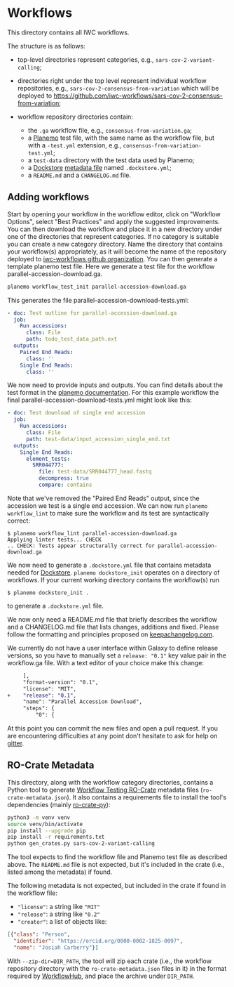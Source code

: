 # Workflows

This directory contains all IWC workflows.

The structure is as follows:

* top-level directories represent categories, e.g., `sars-cov-2-variant-calling`;
* directories right under the top level represent individual workflow repositories, e.g., `sars-cov-2-consensus-from-variation` which will be deployed to https://github.com/iwc-workflows/sars-cov-2-consensus-from-variation;
* workflow repository directories contain:

  * the `.ga` workflow file, e.g., `consensus-from-variation.ga`;
  * a [Planemo](https://github.com/galaxyproject/planemo) test file, with the same name as the workflow file, but with a `-test.yml` extension, e.g., `consensus-from-variation-test.yml`;
  * a `test-data` directory with the test data used by Planemo;
  * a [Dockstore](https://dockstore.org) [metadata file](https://docs.dockstore.org/en/develop/getting-started/github-apps/github-apps.html#workflow-yml-file) named `.dockstore.yml`;
  * a `README.md` and a `CHANGELOG.md` file.

## Adding workflows

Start by opening your workflow in the workflow editor, click on "Workflow Options", select "Best Practices" and apply the suggested improvements. You can then download the workflow and place it in a new directory under one of the directories that represent categories. If no category is suitable you can create a new category directory.
Name the directory that contains your workflow(s) appropriately, as it will become the name of the repository deployed to [iwc-workflows github organization](https://github.com/iwc-workflows).
You can then generate a template planemo test file. Here we generate a test file for the workflow parallel-accession-download.ga.

```bash
planemo workflow_test_init parallel-accession-download.ga
```

This generates the file parallel-accession-download-tests.yml:

```yaml
- doc: Test outline for parallel-accession-download.ga
  job:
    Run accessions:
      class: File
      path: todo_test_data_path.ext
  outputs:
    Paired End Reads:
      class: ''
    Single End Reads:
      class: ''
```

We now need to provide inputs and outputs. You can find details about the test format in the [planemo documentation](https://planemo.readthedocs.io/en/latest/test_format.html).
For this example workflow the final parallel-accession-download-tests.yml might look like this:

```yaml
- doc: Test download of single end accession
  job:
    Run accessions:
      class: File
      path: test-data/input_accession_single_end.txt
  outputs:
    Single End Reads:
      element_tests:
        SRR044777:
          file: test-data/SRR044777_head.fastq
          decompress: true
          compare: contains
```

Note that we've removed the "Paired End Reads" output, since the accession we test is a single end accession.
We can now run `planemo workflow_lint` to make sure the workflow and its test are syntactically correct:

```console
$ planemo workflow_lint parallel-accession-download.ga
Applying linter tests... CHECK
.. CHECK: Tests appear structurally correct for parallel-accession-download.ga
```

We now need to generate a `.dockstore.yml` file that contains metadata needed for [Dockstore](https://dockstore.org/organizations/iwc).
`planemo dockstore_init` operates on a directory of workflows. If your current working directory contains the workflow(s) run

```console
$ planemo dockstore_init .

```

to generate a `.dockstore.yml` file.

We now only need a README.md file that briefly describes the workflow and a CHANGELOG.md file
that lists changes, additions and fixed. Please follow the formatting and principles proposed on [keepachangelog.com](https://keepachangelog.com/en/1.0.0/).

We currently do not have a user interface within Galaxy to define release versions, so you have to manually set a `release: "0.1"` key value pair in the workflow.ga file.
With a text editor of your choice make this change:

```diff
     ],
     "format-version": "0.1",
     "license": "MIT",
+    "release": "0.1",
     "name": "Parallel Accession Download",
     "steps": {
         "0": {
```

At this point you can commit the new files and open a pull request.
If you are encountering difficulties at any point don't hesitate to ask for help on [gitter](https://gitter.im/galaxyproject/iwc).

## RO-Crate Metadata

This directory, along with the workflow category directories, contains a Python tool to generate [Workflow Testing RO-Crate](https://crs4.github.io/life_monitor/workflow_testing_ro_crate) metadata files (`ro-crate-metadata.json`). It also contains a requirements file to install the tool's dependencies (mainly [ro-crate-py](https://github.com/ResearchObject/ro-crate-py)):

```bash
python3 -m venv venv
source venv/bin/activate
pip install --upgrade pip
pip install -r requirements.txt
python gen_crates.py sars-cov-2-variant-calling
```

The tool expects to find the workflow file and Planemo test file as described above. The `README.md` file is not expected, but it's included in the crate (i.e., listed among the metadata) if found.

The following metadata is not expected, but included in the crate if found in the workflow file:

* `"license"`: a string like `"MIT"`
* `"release"`: a string like `"0.2"`
* `"creator"`: a list of objects like:

```json
[{"class": "Person",
  "identifier": "https://orcid.org/0000-0002-1825-0097",
  "name": "Josiah Carberry"}]
```

With `--zip-dir=DIR_PATH`, the tool will zip each crate (i.e., the workflow repository directory with the `ro-crate-metadata.json` files in it) in the format required by [WorkflowHub](https://workflowhub.eu), and place the archive under `DIR_PATH`.
